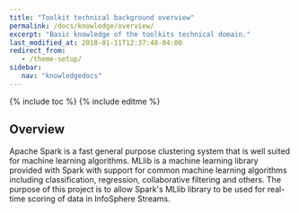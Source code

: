 ```yaml
---
title: "Toolkit technical background overview"
permalink: /docs/knowledge/overview/
excerpt: "Basic knowledge of the toolkits technical domain."
last_modified_at: 2018-01-11T12:37:48-04:00
redirect_from:
   - /theme-setup/
sidebar:
   nav: "knowledgedocs"
---
```

{% include toc %}
{% include editme %}


## Overview

Apache Spark is a fast general purpose clustering system that is well suited for machine learning algorithms. MLlib is a machine learning library provided with Spark with support for common machine learning algorithms including classification, regression, collaborative filtering and others. The purpose of this project is to allow Spark's MLlib library to be used for real-time scoring of data in InfoSphere Streams.
